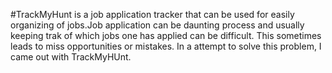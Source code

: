 #TrackMyHunt is a job application tracker that can be used for easily organizing of jobs.Job application can be daunting process and usually keeping trak of which jobs one has applied can be difficult. This sometimes leads to miss opportunities or mistakes. In a attempt to solve this problem, I came out with TrackMyHUnt.